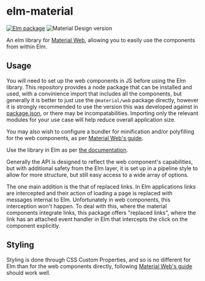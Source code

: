# elm-material

[![Elm package](https://img.shields.io/elm-package/v/lattyware/elm-material?logo=elm)](https://package.elm-lang.org/packages/lattyware/elm-material/latest/)
![Material Design version](https://img.shields.io/github/package-json/dependency-version/lattyware/elm-material/%40material%2Fweb?logo=materialdesign&label=Material%20Web)

An elm library for [Material Web](https://github.com/material-components/material-web), allowing you to easily use the components from within Elm.

## Usage

You will need to set up the web components in JS before using the Elm library. This repository provides a node package that can be installed and used, with a convinience import that includes all the components, but generally it is better to just use the `@material/web` package directly, however it is strongly recommended to use the version this was developed against in [package.json](package.json), or there may be incompatabilities. Importing only the relevant modules for your use case will help reduce overall application size.

You may also wish to configure a bundler for minification and/or polyfilling for the web components, as per [Material Web's guide](https://material-web.dev/about/quick-start/#building).

Use the library in Elm as per [the documentation](https://package.elm-lang.org/packages/lattyware/elm-material/latest/).

Generally the API is designed to reflect the web component's capabilities, but with additional safety from the Elm layer, it is set up in a pipeline style to allow for more structure, but still easy access to a wide array of options.

The one main addition is the that of replaced links. In Elm applications links are intercepted and their action of loading a page is replaced with messages internal to Elm. Unfortunately in web components, this interception won't happen. To deal with this, where the material components integrate links, this package offers "replaced links", where the link has an attached event handler in Elm that intercepts the click on the component explicitly.

## Styling

Styling is done through CSS Custom Properties, and so is no different for Elm than for the web components directly, following [Material Web's guide](https://material-web.dev/theming/material-theming/) should work well.
